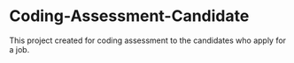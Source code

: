 # Coding-Assessment-Candidate
This project created for coding assessment to the candidates who apply for a job.
